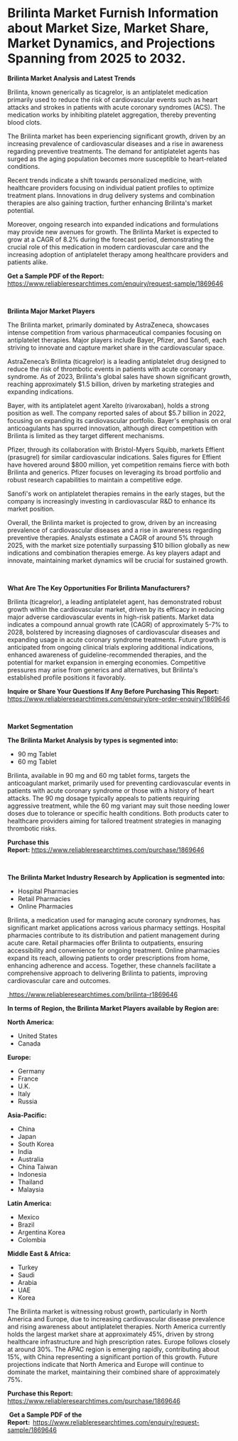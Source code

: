 <p><h1>Brilinta Market Furnish Information about Market Size, Market Share, Market Dynamics, and Projections Spanning from 2025 to 2032.</h1></p><p><strong>Brilinta Market Analysis and Latest Trends</strong></p>
<p><p>Brilinta, known generically as ticagrelor, is an antiplatelet medication primarily used to reduce the risk of cardiovascular events such as heart attacks and strokes in patients with acute coronary syndromes (ACS). The medication works by inhibiting platelet aggregation, thereby preventing blood clots. </p><p>The Brilinta market has been experiencing significant growth, driven by an increasing prevalence of cardiovascular diseases and a rise in awareness regarding preventive treatments. The demand for antiplatelet agents has surged as the aging population becomes more susceptible to heart-related conditions. </p><p>Recent trends indicate a shift towards personalized medicine, with healthcare providers focusing on individual patient profiles to optimize treatment plans. Innovations in drug delivery systems and combination therapies are also gaining traction, further enhancing Brilinta's market potential. </p><p>Moreover, ongoing research into expanded indications and formulations may provide new avenues for growth. The Brilinta Market is expected to grow at a CAGR of 8.2% during the forecast period, demonstrating the crucial role of this medication in modern cardiovascular care and the increasing adoption of antiplatelet therapy among healthcare providers and patients alike.</p></p>
<p><strong>Get a Sample PDF of the Report:&nbsp;</strong> <a href="https://www.reliableresearchtimes.com/enquiry/request-sample/1869646?utm_campaign=3350&utm_medium=2&utm_source=Github&utm_content=ia&utm_term=19042025&utm_id=brilinta">https://www.reliableresearchtimes.com/enquiry/request-sample/1869646</a></p>
<p>&nbsp;</p>
<p><strong>Brilinta Major Market Players</strong></p>
<p><p>The Brilinta market, primarily dominated by AstraZeneca, showcases intense competition from various pharmaceutical companies focusing on antiplatelet therapies. Major players include Bayer, Pfizer, and Sanofi, each striving to innovate and capture market share in the cardiovascular space.</p><p>AstraZeneca’s Brilinta (ticagrelor) is a leading antiplatelet drug designed to reduce the risk of thrombotic events in patients with acute coronary syndrome. As of 2023, Brilinta's global sales have shown significant growth, reaching approximately $1.5 billion, driven by marketing strategies and expanding indications.</p><p>Bayer, with its antiplatelet agent Xarelto (rivaroxaban), holds a strong position as well. The company reported sales of about $5.7 billion in 2022, focusing on expanding its cardiovascular portfolio. Bayer's emphasis on oral anticoagulants has spurred innovation, although direct competition with Brilinta is limited as they target different mechanisms.</p><p>Pfizer, through its collaboration with Bristol-Myers Squibb, markets Effient (prasugrel) for similar cardiovascular indications. Sales figures for Effient have hovered around $800 million, yet competition remains fierce with both Brilinta and generics. Pfizer focuses on leveraging its broad portfolio and robust research capabilities to maintain a competitive edge.</p><p>Sanofi's work on antiplatelet therapies remains in the early stages, but the company is increasingly investing in cardiovascular R&D to enhance its market position.</p><p>Overall, the Brilinta market is projected to grow, driven by an increasing prevalence of cardiovascular diseases and a rise in awareness regarding preventive therapies. Analysts estimate a CAGR of around 5% through 2025, with the market size potentially surpassing $10 billion globally as new indications and combination therapies emerge. As key players adapt and innovate, maintaining market dynamics will be crucial for sustained growth.</p></p>
<p>&nbsp;</p>
<p><strong>What Are The Key Opportunities For Brilinta Manufacturers?</strong></p>
<p><p>Brilinta (ticagrelor), a leading antiplatelet agent, has demonstrated robust growth within the cardiovascular market, driven by its efficacy in reducing major adverse cardiovascular events in high-risk patients. Market data indicates a compound annual growth rate (CAGR) of approximately 5-7% to 2028, bolstered by increasing diagnoses of cardiovascular diseases and expanding usage in acute coronary syndrome treatments. Future growth is anticipated from ongoing clinical trials exploring additional indications, enhanced awareness of guideline-recommended therapies, and the potential for market expansion in emerging economies. Competitive pressures may arise from generics and alternatives, but Brilinta's established profile positions it favorably.</p></p>
<p><strong>Inquire or Share Your Questions If Any Before Purchasing This Report:</strong> <a href="https://www.reliableresearchtimes.com/enquiry/pre-order-enquiry/1869646?utm_campaign=3350&utm_medium=2&utm_source=Github&utm_content=ia&utm_term=19042025&utm_id=brilinta">https://www.reliableresearchtimes.com/enquiry/pre-order-enquiry/1869646</a></p>
<p>&nbsp;</p>
<p><strong>Market Segmentation</strong></p>
<p><strong>The Brilinta Market Analysis by types is segmented into:</strong></p>
<p><ul><li>90 mg Tablet</li><li>60 mg Tablet</li></ul></p>
<p><p>Brilinta, available in 90 mg and 60 mg tablet forms, targets the anticoagulant market, primarily used for preventing cardiovascular events in patients with acute coronary syndrome or those with a history of heart attacks. The 90 mg dosage typically appeals to patients requiring aggressive treatment, while the 60 mg variant may suit those needing lower doses due to tolerance or specific health conditions. Both products cater to healthcare providers aiming for tailored treatment strategies in managing thrombotic risks.</p></p>
<p><strong>Purchase this Report:&nbsp;</strong><a href="https://www.reliableresearchtimes.com/purchase/1869646?utm_campaign=3350&utm_medium=2&utm_source=Github&utm_content=ia&utm_term=19042025&utm_id=brilinta">https://www.reliableresearchtimes.com/purchase/1869646</a></p>
<p>&nbsp;</p>
<p><strong>The Brilinta Market Industry Research by Application is segmented into:</strong></p>
<p><ul><li>Hospital Pharmacies</li><li>Retail Pharmacies</li><li>Online Pharmacies</li></ul></p>
<p><p>Brilinta, a medication used for managing acute coronary syndromes, has significant market applications across various pharmacy settings. Hospital pharmacies contribute to its distribution and patient management during acute care. Retail pharmacies offer Brilinta to outpatients, ensuring accessibility and convenience for ongoing treatment. Online pharmacies expand its reach, allowing patients to order prescriptions from home, enhancing adherence and access. Together, these channels facilitate a comprehensive approach to delivering Brilinta to patients, improving cardiovascular care and outcomes.</p></p>
<p><a href="https://www.reliableresearchtimes.com/brilinta-r1869646?utm_campaign=3350&utm_medium=2&utm_source=Github&utm_content=ia&utm_term=19042025&utm_id=brilinta">&nbsp;https://www.reliableresearchtimes.com/brilinta-r1869646</a></p>
<p><strong>In terms of Region, the Brilinta Market Players available by Region are:</strong></p>
<p>
    <p> <strong> North America: </strong>
        <ul>
            <li>United States</li>
            <li>Canada</li>
        </ul>
        </p> 
    <p> <strong> Europe: </strong>
        <ul>
            <li>Germany</li>
            <li>France</li>
            <li>U.K.</li>
            <li>Italy</li>
            <li>Russia</li>
        </ul>
        </p> 
    <p> <strong> Asia-Pacific: </strong>
        <ul>
            <li>China</li>
            <li>Japan</li>
            <li>South Korea</li>
            <li>India</li>
            <li>Australia</li>
            <li>China Taiwan</li>
            <li>Indonesia</li>
            <li>Thailand</li>
            <li>Malaysia</li>
        </ul>
        </p> 
    <p> <strong> Latin America: </strong>
        <ul>
            <li>Mexico</li>
            <li>Brazil</li>
            <li>Argentina Korea</li>
            <li>Colombia</li>
        </ul>
        </p> 
    <p> <strong> Middle East & Africa: </strong>
        <ul>
            <li>Turkey</li>
            <li>Saudi</li>
            <li>Arabia</li>
            <li>UAE</li>
            <li>Korea</li>
        </ul>
    </p>
    </p>
<p><p>The Brilinta market is witnessing robust growth, particularly in North America and Europe, due to increasing cardiovascular disease prevalence and rising awareness about antiplatelet therapies. North America currently holds the largest market share at approximately 45%, driven by strong healthcare infrastructure and high prescription rates. Europe follows closely at around 30%. The APAC region is emerging rapidly, contributing about 15%, with China representing a significant portion of this growth. Future projections indicate that North America and Europe will continue to dominate the market, maintaining their combined share of approximately 75%.</p></p>
<p><strong>Purchase this Report: </strong><a href="https://www.reliableresearchtimes.com/purchase/1869646?utm_campaign=3350&utm_medium=2&utm_source=Github&utm_content=ia&utm_term=19042025&utm_id=brilinta">https://www.reliableresearchtimes.com/purchase/1869646</a></p>
<p>&nbsp;<strong>Get a Sample PDF of the Report:&nbsp;&nbsp;</strong><a href="https://www.reliableresearchtimes.com/enquiry/request-sample/1869646?utm_campaign=3350&utm_medium=2&utm_source=Github&utm_content=ia&utm_term=19042025&utm_id=brilinta">https://www.reliableresearchtimes.com/enquiry/request-sample/1869646</a></p>
<p><strong></strong></p>
<p><p></p><p></p><p></p></p>